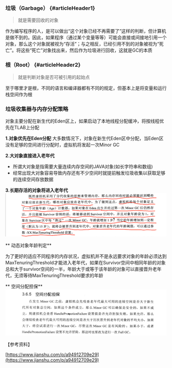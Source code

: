 ### 垃圾（Garbage） {#articleHeader1}

> 就是需要回收的对象

作为编写程序的人，是可以做出“这个对象已经不再需要了”这样的判断，但计算机是做不到的。因此，如果程序（通过某个变量等等）可能会直接或间接地引用一个对象，那么这个对象就被视为“存活”；与之相反，已经引用不到的对象被视为“死亡”。将这些“死亡”对象找出来，然后作为垃圾进行回收，这就是GC的本质

### 根（Root） {#articleHeader2}

> 就是判断对象是否可被引用的起始点

至于哪里才是根，不同的语言和编译器都有不同的规定，但基本上是将变量和运行栈空间作为根

### 垃圾收集器与内存分配策略

对象主要分配在新生代的Eden区上，如果启动了本地线程分配缓冲，将按线程优先在TLAB上分配

**1.对象优先在Eden分配** 大多数情况下，对象在新生代Eden区中分配，当Eden区没有足够的空间进行分配时，虚拟机将发起一次Minor GC

**2.大对象直接进入老年代**

* 所谓大对象是指需要大量连续内存空间的JAVA对象\(如长字符串和数组\)
* 经常出现大对象容易导致内存还有不少空间时就提前触发垃圾收集以获取足够的连续空间存放数据

**3.长期存活的对象将进入老年代**  
![](/assets/201708022223.png)

** 动态对象年龄判定**

为了更好的适应不同程序的内存状况，虚拟机并不是永远要求对象的年龄必须达到MaxTenuringThreshold才能进入老年代，如果在Survivor空间中相同年龄的对象总和大于survivor空间的一半，年龄大于或等于该年龄的对象可以直接晋升老年代，无须等待MaxTenuringThreshold要求的年龄

** 空间分配担保**  
![](/assets/20170802227.png)

【参考资料】

[https://www.jianshu.com/p/a94912709e29](https://www.jianshu.com/p/a94912709e29)


